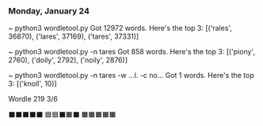 

### Monday, January 24
~ python3 wordletool.py
Got 12972 words. Here's the top 3:
[('rales', 36870), ('lares', 37169), ('tares', 37331)]

~ python3 wordletool.py -n tares
Got 858 words. Here's the top 3:
[('piony', 2760), ('doily', 2792), ('noily', 2876)]

~ python3 wordletool.py -n tares -w ...l. -c no...
Got 1 words. Here's the top 3:
[('knoll', 10)]

Wordle 219 3/6

⬛️⬛️⬛️⬛️⬛️
🟦🟦⬛️🟧⬛️
🟧🟧🟧🟧🟧

